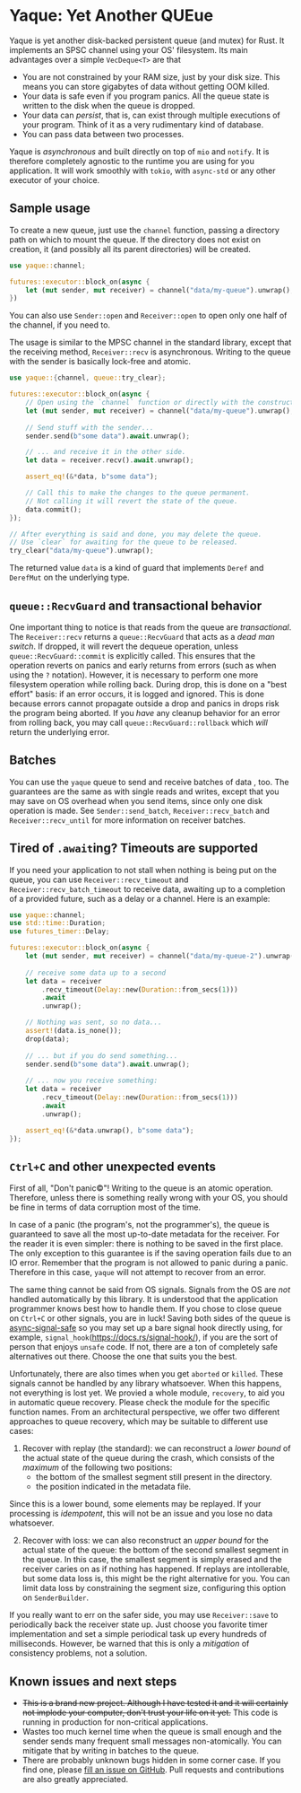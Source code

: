 # Yaque: Yet Another QUEue

Yaque is yet another disk-backed persistent queue (and mutex) for Rust. It
implements an SPSC channel using your OS' filesystem. Its main advantages
over a simple `VecDeque<T>` are that
* You are not constrained by your RAM size, just by your disk size. This
means you can store gigabytes of data without getting OOM killed.
* Your data is safe even if you program panics. All the queue state is
written to the disk when the queue is dropped.
* Your data can *persist*, that is, can exist through multiple executions
of your program. Think of it as a very rudimentary kind of database.
* You can pass data between two processes.

Yaque is _asynchronous_ and built directly on top of `mio` and `notify`.
It is therefore completely agnostic to the runtime you are using for you
application. It will work smoothly with `tokio`, with `async-std` or any
other executor of your choice.

## Sample usage

To create a new queue, just use the `channel` function, passing a
directory path on which to mount the queue. If the directory does not exist
on creation, it (and possibly all its parent directories) will be created.
```rust
use yaque::channel;

futures::executor::block_on(async {
    let (mut sender, mut receiver) = channel("data/my-queue").unwrap();
})
```
You can also use `Sender::open` and `Receiver::open` to open only one
half of the channel, if you need to.

The usage is similar to the MPSC channel in the standard library, except
that the receiving method, `Receiver::recv` is asynchronous. Writing to
the queue with the sender is basically lock-free and atomic.
```rust
use yaque::{channel, queue::try_clear};

futures::executor::block_on(async {
    // Open using the `channel` function or directly with the constructors.
    let (mut sender, mut receiver) = channel("data/my-queue").unwrap();
    
    // Send stuff with the sender...
    sender.send(b"some data").await.unwrap();

    // ... and receive it in the other side.
    let data = receiver.recv().await.unwrap();

    assert_eq!(&*data, b"some data");

    // Call this to make the changes to the queue permanent.
    // Not calling it will revert the state of the queue.
    data.commit();
});

// After everything is said and done, you may delete the queue.
// Use `clear` for awaiting for the queue to be released.
try_clear("data/my-queue").unwrap();
```
The returned value `data` is a kind of guard that implements `Deref` and
`DerefMut` on the underlying type.

## `queue::RecvGuard` and transactional behavior

One important thing to notice is that reads from the queue are
_transactional_. The `Receiver::recv` returns a `queue::RecvGuard` that acts as
a _dead man switch_. If dropped, it will revert the dequeue operation,
unless `queue::RecvGuard::commit` is explicitly called. This ensures that
the operation reverts on panics and early returns from errors (such as when
using the `?` notation). However, it is necessary to perform one more
filesystem operation while rolling back. During drop, this is done on a
"best effort" basis: if an error occurs, it is logged and ignored. This is done
because errors cannot propagate outside a drop and panics in drops risk the
program being aborted. If you _have_ any cleanup behavior for an error from
rolling back, you may call `queue::RecvGuard::rollback` which _will_ return the
underlying error.

## Batches

You can use the `yaque` queue to send and receive batches of data ,
too. The guarantees are the same as with single reads and writes, except
that you may save on OS overhead when you send items, since only one disk
operation is made. See `Sender::send_batch`, `Receiver::recv_batch` and
`Receiver::recv_until` for more information on receiver batches.

## Tired of `.await`ing? Timeouts are supported

If you need your application to not stall when nothing is being put on the
queue, you can use `Receiver::recv_timeout` and
`Receiver::recv_batch_timeout` to receive data, awaiting up to a
completion of a provided future, such as a delay or a channel. Here is an
example:
```rust
use yaque::channel;
use std::time::Duration;
use futures_timer::Delay;

futures::executor::block_on(async {
    let (mut sender, mut receiver) = channel("data/my-queue-2").unwrap();
    
    // receive some data up to a second
    let data = receiver
        .recv_timeout(Delay::new(Duration::from_secs(1)))
        .await
        .unwrap();

    // Nothing was sent, so no data...
    assert!(data.is_none());
    drop(data);
    
    // ... but if you do send something...
    sender.send(b"some data").await.unwrap();
 
    // ... now you receive something:
    let data = receiver
        .recv_timeout(Delay::new(Duration::from_secs(1)))
        .await
        .unwrap();

    assert_eq!(&*data.unwrap(), b"some data");  
});
```

## `Ctrl+C` and other unexpected events

First of all, "Don't panic©"! Writing to the queue is an atomic operation.
Therefore, unless there is something really wrong with your OS, you should be
fine in terms of data corruption most of the time.

In case of a panic (the program's, not the programmer's), the queue is
guaranteed to save all the most up-to-date metadata for the receiver. For
the reader it is even simpler: there is nothing to be saved in the first
place. The only exception to this guarantee is if the saving operation fails
due to an IO error. Remember that the program is not allowed to panic during
a panic. Therefore in this case, `yaque` will not attempt to recover from an
error.

The same thing cannot be said from OS signals. Signals from the OS are *not*
handled automatically by this library. It is understood that the application
programmer knows best how to handle them. If you chose to close queue on
`Ctrl+C` or other signals, you are in luck! Saving both sides of the queue
is [async-signal-safe](https://man7.org/linux/man-pages/man7/signal-safety.7.html)
so you may set up a bare signal hook directly using, for example,
`signal_hook`(https://docs.rs/signal-hook/), if you are the sort of person
that enjoys `unsafe` code. If not, there are a ton of completely safe
alternatives out there. Choose the one that suits you the best.

Unfortunately, there are also times when you get `aborted` or `killed`. These
signals cannot be handled by any library whatsoever. When this happens, not
everything is lost yet. We provied a whole module, `recovery`,
to aid you in automatic queue recovery. Please check the module for the
specific function names. From an architectural perspective, we offer two
different approaches to queue recovery, which may be suitable to different
use cases:

1. Recover with replay (the standard): we can reconstruct a _lower bound_
of the actual state of the queue during the crash, which consists of the
_maximum_ of the following two positions:
    * the bottom of the smallest segment still present in the directory.
    * the position indicated in the metadata file.

Since this is a lower bound, some elements may be replayed. If your
processing is _idempotent_, this will not be an issue and you lose no data
whatsoever.

2. Recover with loss: we can also reconstruct an _upper bound_ for the
actual state of the queue: the bottom of the second smallest segment in
the queue. In this case, the smallest segment is simply erased and the
receiver caries on as if nothing has happened. If replays are intollerable,
but some data loss is, this might be the right alternative for you. You can
limit data loss by constraining the segment size, configuring this option on
`SenderBuilder`.

If you really want to err on the safer side, you may use `Receiver::save`
to periodically back the receiver state up. Just choose you favorite timer
implementation and set a simple periodical task up every hundreds of milliseconds.
However, be warned that this is only a _mitigation_ of consistency problems, not
a solution.

## Known issues and next steps

* ~~This is a brand new project. Although I have tested it and it will
certainly not implode your computer, don't trust your life on it yet.~~ This code
is running in production for non-critical applications.
* Wastes too much kernel time when the queue is small enough and the sender
sends many frequent small messages non-atomically. You can mitigate that by
writing in batches to the queue.
* There are probably unknown bugs hidden in some corner case. If you find
one, please [fill an issue on GitHub](https://github.com/tokahuke/yaque/issues/new).
Pull requests and contributions are also greatly appreciated.
